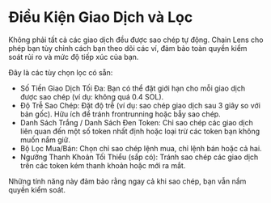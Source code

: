# Điều Kiện Giao Dịch và Lọc

Không phải tất cả các giao dịch đều được sao chép tự động. Chain Lens cho phép bạn tùy chỉnh cách bạn theo dõi các ví, đảm bảo toàn quyền kiểm soát rủi ro và mức độ tiếp xúc của bạn.

Đây là các tùy chọn lọc có sẵn:
- Số Tiền Giao Dịch Tối Đa: Bạn có thể đặt giới hạn cho mỗi giao dịch được sao chép (ví dụ: không quá 0.4 SOL).
- Độ Trễ Sao Chép: Đặt độ trễ (ví dụ: sao chép giao dịch sau 3 giây so với bản gốc). Hữu ích để tránh frontrunning hoặc bẫy sao chép.
- Danh Sách Trắng / Danh Sách Đen Token: Chỉ sao chép các giao dịch liên quan đến một số token nhất định hoặc loại trừ các token bạn không muốn nắm giữ.
- Bộ Lọc Mua/Bán: Chọn chỉ sao chép lệnh mua, chỉ lệnh bán hoặc cả hai.
- Ngưỡng Thanh Khoản Tối Thiểu (sắp có): Tránh sao chép các giao dịch trên các token kém thanh khoản hoặc mới ra mắt.

Những tính năng này đảm bảo rằng ngay cả khi sao chép, bạn vẫn nắm quyền kiểm soát.
